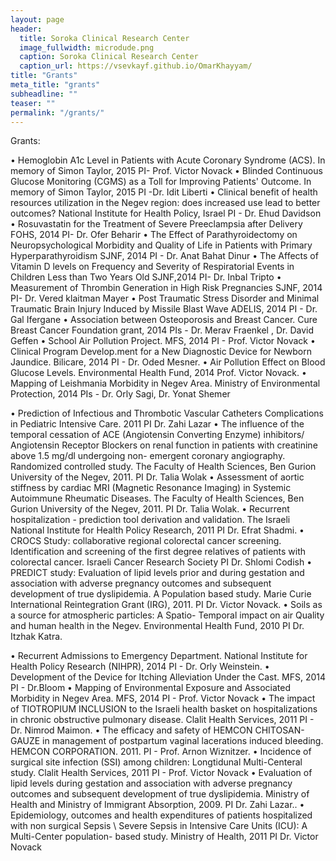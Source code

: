 ```yaml
---
layout: page
header:
  title: Soroka Clinical Research Center
  image_fullwidth: microdude.png
  caption: Soroka Clinical Research Center
  caption_url: https://vsevkayf.github.io/OmarKhayyam/
title: "Grants"
meta_title: "grants"
subheadline: ""
teaser: ""
permalink: "/grants/"
---
```


Grants:

•
Hemoglobin A1c Level in Patients with Acute Coronary Syndrome (ACS).
In memory of Simon Taylor, 2015
PI- Prof. Victor Novack
•
Blinded Continuous Glucose Monitoring (CGMS) as a Toll for Improving Patients' Outcome.
In memory of Simon Taylor, 2015
PI -Dr. Idit Liberti
•
Clinical benefit of health resources utilization in the Negev region: does increased use lead to better outcomes?
National Institute for Health Policy, Israel
PI - Dr. Ehud Davidson
•
Rosuvastatin for the Treatment of Severe Preeclampsia after Delivery
FOHS, 2014
PI- Dr. Ofer Beharir
•
The Effect of Parathyroidectomy on Neuropsychological Morbidity and Quality of Life in Patients with Primary Hyperparathyroidism
SJNF, 2014
PI - Dr. Anat Bahat Dinur
•
The Affects of Vitamin D levels on Frequency and Severity of Respiratorial Events in Children Less than Two Years Old
SJNF,2014
PI- Dr. Inbal Tripto 
•
Measurement of Thrombin Generation in High Risk Pregnancies
SJNF, 2014
PI- Dr. Vered klaitman Mayer
•
Post Traumatic Stress Disorder and Minimal Traumatic Brain Injury Induced by Missile Blast Wave
ADELIS, 2014
PI - Dr. Gal Ifergane
•
Association between Osteoporosis and Breast Cancer.
Cure Breast Cancer Foundation grant, 2014
PIs -  Dr. Merav Fraenkel , Dr. David Geffen
•
School Air Pollution Project.
MFS, 2014
PI - Prof. Victor Novack
•
Clinical Program Develop.ment for a New Diagnostic Device for Newborn Jaundice.
Bilicare, 2014
PI - Dr. Oded Mesner.
•
Air Pollution Effect on Blood Glucose Levels.
Environmental Health Fund, 2014
Prof. Victor Novack.
•
Mapping of Leishmania Morbidity in Negev Area.
Ministry of Environmental Protection, 2014
PIs - Dr. Orly Sagi, Dr. Yonat Shemer


•
Prediction of Infectious and Thrombotic Vascular Catheters Complications in Pediatric Intensive Care.
2011
PI Dr. Zahi Lazar
•
The influence of the temporal cessation of ACE (Angiotensin Converting Enzyme) inhibitors/ Angiotensin Receptor Blockers on renal function in patients with creatinine above 1.5 mg/dl undergoing non- emergent coronary angiography. Randomized controlled study.
The Faculty of Health Sciences, Ben Gurion University of the Negev, 2011.
PI Dr. Talia Wolak
•
Assessment of aortic stiffness by cardiac MRI (Magnetic Resonance Imaging) in Systemic Autoimmune Rheumatic Diseases.
The Faculty of Health Sciences, Ben Gurion University of the Negev, 2011.
PI Dr. Talia Wolak.
•
Recurrent hospitalization - prediction tool derivation and validation.
The Israeli National Institute for Health Policy Research, 2011
PI Dr. Efrat Shadmi.
•
CROCS Study: collaborative regional colorectal cancer screening. Identification and screening of the first degree relatives of patients with colorectal cancer.
Israeli Cancer Research Society
PI Dr. Shlomi Codish
•
PREDICT study: Evaluation of lipid levels prior and during gestation and association with adverse pregnancy outcomes and subsequent development of true dyslipidemia. A Population based study.
Marie Curie International Reintegration Grant (IRG), 2011.
PI Dr. Victor Novack.
•
Soils as a source for atmospheric particles: A Spatio- Temporal impact on air Quality and human health in the Negev.
Environmental Health Fund, 2010
PI Dr. Itzhak Katra.














•
Recurrent Admissions to Emergency Department.
National Institute for Health Policy Research (NIHPR), 2014
PI - Dr. Orly Weinstein.
•
Development of the Device for Itching Alleviation Under the Cast.
MFS, 2014
PI - Dr.Bloom
•
Mapping of Environmental Exposure and Associated Morbidity in Negev Area.
MFS, 2014
PI - Prof. Victor Novack
•
The impact of TIOTROPIUM INCLUSION to the Israeli health basket on hospitalizations in chronic obstructive pulmonary disease.
Clalit Health Services, 2011
PI - Dr. Nimrod Maimon.
•
The efficacy and safety of HEMCON CHITOSAN-GAUZE in management of postpartum vaginal lacerations induced bleeding.
HEMCON CORPORATION. 2011.
PI - Prof. Arnon Wiznitzer.
•
Incidence of surgical site infection (SSI) among children: Longtidunal Multi-Centeral study.
Clalit Health Services, 2011
PI - Prof. Victor Novack
•
Evaluation of lipid levels during gestation and association with adverse pregnancy outcomes and subsequent development of true dyslipidemia.
Ministry of Health and Ministry of Immigrant Absorption, 2009.
PI Dr. Zahi Lazar..
•
Epidemiology, outcomes and health expenditures of patients hospitalized with non surgical Sepsis \ Severe Sepsis in Intensive Care Units (ICU): A Multi-Center population- based study.
Ministry of Health, 2011
PI Dr. Victor Novack


